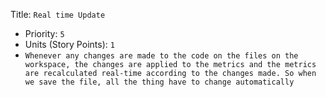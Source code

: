 Title: `Real time Update`
  - Priority: `5`
  - Units (Story Points): `1`
  - `Whenever any changes are made to the code on the files on the workspace, the changes are applied to the metrics and the metrics are recalculated real-time according to the changes made. So when we save the file, all the thing have to change automatically`